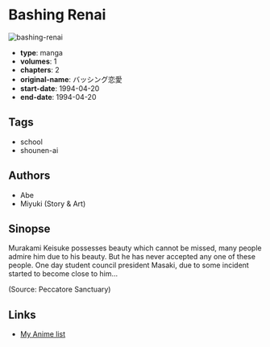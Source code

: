 # Bashing Renai

![bashing-renai](https://cdn.myanimelist.net/images/manga/1/202508.jpg)

-   **type**: manga
-   **volumes**: 1
-   **chapters**: 2
-   **original-name**: バッシング恋愛
-   **start-date**: 1994-04-20
-   **end-date**: 1994-04-20

## Tags

-   school
-   shounen-ai

## Authors

-   Abe
-   Miyuki (Story & Art)

## Sinopse

Murakami Keisuke possesses beauty which cannot be missed, many people admire him due to his beauty. But he has never accepted any one of these people. One day student council president Masaki, due to some incident started to become close to him...

(Source: Peccatore Sanctuary)

## Links

-   [My Anime list](https://myanimelist.net/manga/2457/Bashing_Renai)
